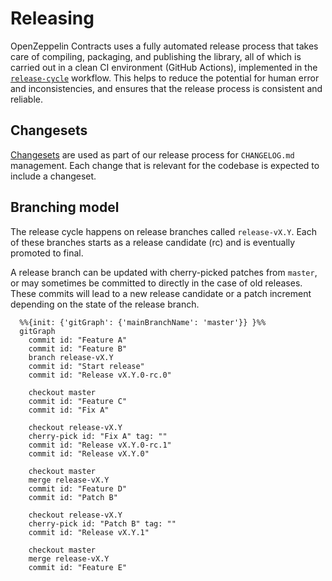 # Releasing

OpenZeppelin Contracts uses a fully automated release process that takes care of compiling, packaging, and publishing the library, all of which is carried out in a clean CI environment (GitHub Actions), implemented in the [`release-cycle`](.github/workflows/release-cycle.yml) workflow. This helps to reduce the potential for human error and inconsistencies, and ensures that the release process is consistent and reliable.

## Changesets

[Changesets](https://github.com/changesets/changesets/) are used as part of our release process for `CHANGELOG.md` management. Each change that is relevant for the codebase is expected to include a changeset.

## Branching model

The release cycle happens on release branches called `release-vX.Y`. Each of these branches starts as a release candidate (rc) and is eventually promoted to final.

A release branch can be updated with cherry-picked patches from `master`, or may sometimes be committed to directly in the case of old releases. These commits will lead to a new release candidate or a patch increment depending on the state of the release branch.

```mermaid
  %%{init: {'gitGraph': {'mainBranchName': 'master'}} }%%
  gitGraph
    commit id: "Feature A"
    commit id: "Feature B"
    branch release-vX.Y
    commit id: "Start release"
    commit id: "Release vX.Y.0-rc.0"

    checkout master
    commit id: "Feature C"
    commit id: "Fix A"

    checkout release-vX.Y
    cherry-pick id: "Fix A" tag: ""
    commit id: "Release vX.Y.0-rc.1"
    commit id: "Release vX.Y.0"

    checkout master
    merge release-vX.Y
    commit id: "Feature D"
    commit id: "Patch B"

    checkout release-vX.Y
    cherry-pick id: "Patch B" tag: ""
    commit id: "Release vX.Y.1"
    
    checkout master
    merge release-vX.Y
    commit id: "Feature E"
```
